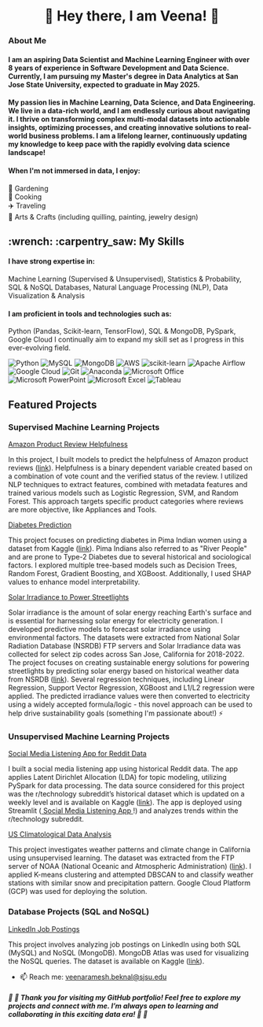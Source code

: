
<h1 align = "center">👋 Hey there, I am Veena! 👋</h1>

### About Me

#### I am an aspiring Data Scientist and Machine Learning Engineer with over 8 years of experience in Software Development and Data Science. Currently, I am pursuing my Master's degree in Data Analytics at San Jose State University, expected to graduate in May 2025.
#### My passion lies in Machine Learning, Data Science, and Data Engineering. We live in a data-rich world, and I am endlessly curious about navigating it. I thrive on transforming complex multi-modal datasets into actionable insights, optimizing processes, and creating innovative solutions to real-world business problems. I am a lifelong learner, continuously updating my knowledge to keep pace with the rapidly evolving data science landscape!

#### When I'm not immersed in data, I enjoy:
🌱 Gardening <br>
🍳 Cooking <br>
✈️ Traveling <br>
🎨 Arts & Crafts (including quilling, painting, jewelry design) 

<h2>:wrench: :carpentry_saw: My Skills </h2>

#### I have strong expertise in:

Machine Learning (Supervised & Unsupervised),
Statistics & Probability,
SQL & NoSQL Databases,
Natural Language Processing (NLP),
Data Visualization & Analysis

#### I am proficient in tools and technologies such as:

Python (Pandas, Scikit-learn, TensorFlow),
SQL & MongoDB,
PySpark,
Google Cloud
I continually aim to expand my skill set as I progress in this ever-evolving field.
<br>
<a>

![Python](https://img.shields.io/badge/python-3670A0?style=for-the-badge&logo=python&logoColor=ffdd54)  ![MySQL](https://img.shields.io/badge/mysql-%2300f.svg?style=for-the-badge&logo=mysql&logoColor=white) ![MongoDB](https://img.shields.io/badge/MongoDB-%234ea94b.svg?style=for-the-badge&logo=mongodb&logoColor=white) ![AWS](https://img.shields.io/badge/AWS-%23FF9900.svg?style=for-the-badge&logo=amazon-aws&logoColor=white) ![scikit-learn](https://img.shields.io/badge/scikit--learn-%23F7931E.svg?style=for-the-badge&logo=scikit-learn&logoColor=white) ![Apache Airflow](https://img.shields.io/badge/Apache%20Airflow-017CEE?style=for-the-badge&logo=Apache%20Airflow&logoColor=white) ![Google Cloud](https://img.shields.io/badge/GoogleCloud-%234285F4.svg?style=for-the-badge&logo=google-cloud&logoColor=white) ![Git](https://img.shields.io/badge/git-%23F05033.svg?style=for-the-badge&logo=git&logoColor=white) ![Anaconda](https://img.shields.io/badge/Anaconda-%2344A833.svg?style=for-the-badge&logo=anaconda&logoColor=white) ![Microsoft Office](https://img.shields.io/badge/Microsoft_Office-D83B01?style=for-the-badge&logo=microsoft-office&logoColor=white) ![Microsoft PowerPoint](https://img.shields.io/badge/Microsoft_PowerPoint-B7472A?style=for-the-badge&logo=microsoft-powerpoint&logoColor=white) ![Microsoft Excel](https://img.shields.io/badge/Microsoft_Excel-217346?style=for-the-badge&logo=microsoft-excel&logoColor=white) ![Tableau](https://img.shields.io/badge/Tableau-E97627?style=for-the-badge&logo=Tableau&logoColor=white)

<h2> Featured Projects </h2>


### Supervised Machine Learning Projects

<a href="https://github.com/VeenaBeknal/Predicting-Amazon-Product-Review-Helpfulness"> Amazon Product Review Helpfulness </a> 

In this project, I built models to predict the helpfulness of Amazon product reviews (<a href="https://nijianmo.github.io/amazon/index.html">link</a>). 
Helpfulness is a binary dependent variable created based on a combination of vote count and the verified status of the review.
I utilized NLP techniques to extract features, combined with metadata features and trained various models such as Logistic Regression, SVM, and Random Forest. This approach targets specific product categories where reviews are more objective, like Appliances and Tools.

<a href="https://github.com/VeenaBeknal/DiabetesPrediction"> Diabetes Prediction </a>

This project focuses on predicting diabetes in Pima Indian women using a dataset from Kaggle (<a href="https://www.kaggle.com/datasets/uciml/pima-indians-diabetes-database">link</a>). 
Pima Indians also referred to as "River People" and are prone to Type-2 Diabetes due to several historical and sociological factors. 
I explored multiple tree-based models such as Decision Trees, Random Forest, Gradient Boosting, and XGBoost. Additionally, I used SHAP values to enhance model interpretability.

<a href="https://github.com/VeenaBeknal/Solar-Irradiance-to-Sustainably-Power-Streetlights"> Solar Irradiance to Power Streetlights </a>

Solar irradiance is the amount of solar energy reaching Earth's surface and is essential for harnessing solar energy for electricity generation.
I developed predictive models to forecast solar irradiance using environmental factors. 
The datasets were extracted from National Solar Radiation Database (NSRDB) FTP servers and Solar Irradiance data was collected for select zip codes across San Jose, California for 2018-2022. 
The project focuses on creating sustainable energy solutions for powering streetlights by predicting solar energy based on historical weather data from NSRDB (<a href="https://nsrdb.nrel.gov/data-viewer">link</a>). 
Several regression techniques, including Linear Regression, Support Vector Regression, XGBoost and L1/L2 regression were applied. 
The predicted irradiance values were then converted to electricity using a widely accepted formula/logic - this novel approach can be used to help drive sustainability goals (something I'm passionate about!) ⚡

### Unsupervised Machine Learning Projects

<a href="https://github.com/VeenaBeknal/Social-Media-Listening-for-Reddit-Posts-and-Comments"> Social Media Listening App for Reddit Data </a>

I built a social media listening app using historical Reddit data. The app applies Latent Dirichlet Allocation (LDA) for topic modeling, utilizing PySpark for data processing. 
The data source considered for this project was the r/technology subreddit’s historical dataset which is updated on a weekly level and is available on Kaggle (<a href="https://www.kaggle.com/datasets/curiel/rtechnology-posts-and-comments/data">link</a>). The app is deployed using Streamlit (<a href="https://reddit-historical-listening.streamlit.app/"> Social Media Listening App </a> !) and analyzes trends within the r/technology subreddit.

<a href="https://github.com/VeenaBeknal/USClimatologicalDataAnalysis"> US Climatological Data Analysis </a>

This project investigates weather patterns and climate change in California using unsupervised learning. 
The dataset was extracted from the FTP server of NOAA (National Oceanic and Atmospheric Administration) (<a href="https://www.ncei.noaa.gov/pub/data/ghcn/daily/by_year/">link</a>).
I applied K-means clustering and attempted DBSCAN to and classify weather stations with similar snow and precipitation pattern. Google Cloud Platform (GCP) was used for deploying the solution.

### Database Projects (SQL and NoSQL)

<a href="https://github.com/VeenaBeknal/LinkedInJobPostings"> LinkedIn Job Postings </a>

This project involves analyzing job postings on LinkedIn using both SQL (MySQL) and NoSQL (MongoDB). MongoDB Atlas was used for visualizing the NoSQL queries. The dataset is available on Kaggle (<a href="https://www.kaggle.com/datasets/arshkon/linkedin-job-postings?select=job_postings.csv">link</a>).

- 📫 Reach me: veenaramesh.beknal@sjsu.edu 


<h5> 🙂 🙂 Thank you for visiting my GitHub portfolio! Feel free to explore my projects and connect with me. I’m always open to learning and collaborating in this exciting data era! 🙂 🙂

<!--
**VeenaBeknal/VeenaBeknal** is a ✨ _special_ ✨ repository because its `README.md` (this file) appears on your GitHub profile.

Here are some ideas to get you started:

- 🔭 I’m currently working on ...
- 🌱 I’m currently learning ...
- 👯 I’m looking to collaborate on ...
- 🤔 I’m looking for help with ...
- 💬 Ask me about ...
- 📫 How to reach me: ...
- 😄 Pronouns: She/Her
- ⚡ Fun fact: ...
-->
